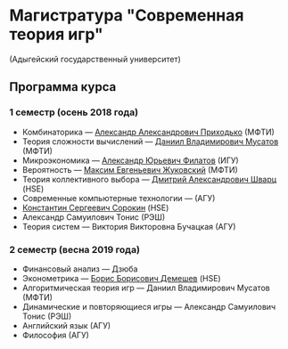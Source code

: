 # Магистратура "Современная теория игр"

(Адыгейский государственный университет)

## Программа курса

### 1 семестр (осень 2018 года)

 * Комбинаторика — [Александр Александрович Приходько](https://mipt.ru/education/chairs/dm/staff/prihodko.php) (МФТИ)
 * Теория сложности вычислений — [Даниил Владимирович Мусатов](https://mipt.ru/education/chairs/dm/staff/musatov.php) (МФТИ)
 * Микроэкономика — [Александр Юрьевич Филатов](http://math.isu.ru/ru/chairs/me/staff/filatov.html) (ИГУ)
 * Вероятность — [Максим Евгеньевич Жуковский](https://mipt.ru/education/chairs/dm/staff/zhukovsky.php) (МФТИ)
 * Теория коллективного выбора — [Дмитрий Александрович Шварц](https://www.hse.ru/org/persons/64944) (HSE)
 * Современные компьютерные технологии — (АГУ)
 * [Константин Сергеевич Сорокин](https://www.hse.ru/org/persons/13666396) (HSE)
 * Александр Самуилович Тонис (РЭШ)
 * Теория систем — Виктория Викторовна Бучацкая (АГУ)
 
 ### 2 семестр (весна 2019 года)
  * Финансовый анализ — Дзюба
  * Эконометрика — [Борис Борисович Демешев](https://www.hse.ru/staff/bbd) (HSE)
  * Алгоритмическая теория игр — Даниил Владимирович Мусатов (МФТИ)
  * Динамические и повторяющиеся игры — Александр Самуилович Тонис (РЭШ)
  * Английский язык (АГУ)
  * Философия (АГУ)
